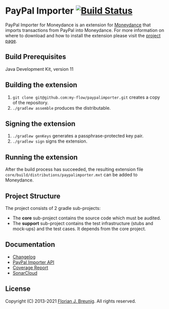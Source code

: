 # PayPal Importer [![Build Status](https://travis-ci.org/my-flow/paypalimporter.svg?branch=develop)](https://travis-ci.org/my-flow/paypalimporter)

PayPal Importer for Moneydance is an extension for
[Moneydance](http://www.moneydance.com) that imports transactions from PayPal
into Moneydance. For more information on where to download and how to install
the extension please visit the
[project page](https://www.my-flow.com/paypalimporter/).

## Build Prerequisites
Java Development Kit, version 11

## Building the extension
1. `git clone git@github.com:my-flow/paypalimporter.git` creates a copy of the
repository.
2. `./gradlew assemble` produces the distributable.

## Signing the extension
1. `./gradlew genKeys` generates a passphrase-protected key pair.
2. `./gradlew sign` signs the extension.

## Running the extension
After the build process has succeeded, the resulting extension file
`core/build/distributions/paypalimporter.mxt` can be added to Moneydance.

## Project Structure
The project consists of 2 gradle sub-projects:
- The **core** sub-project contains the source code which must be audited.
- The **support** sub-project contains the test infrastructure (stubs and
mock-ups) and the test cases. It depends from the core project.

## Documentation
* [Changelog](CHANGELOG.md)
* [PayPal Importer API](https://www.my-flow.com/paypalimporter/docs/api/)
* [Coverage Report](https://www.my-flow.com/paypalimporter/docs/coverage-report/)
* [SonarCloud](https://sonarcloud.io/organizations/paypalimporter/)

## License
Copyright (C) 2013-2021 [Florian J. Breunig](http://www.my-flow.com).
All rights reserved.
